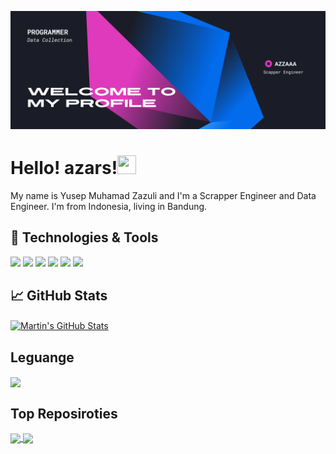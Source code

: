 <!-- More info, tips and tricks for making GitHub Profile README can be found in my article at https://towardsdatascience.com/build-a-stunning-readme-for-your-github-profile-9b80434fe5d7 -->

[![Header](https://raw.githubusercontent.com/yusepahmad/img/main/bannergit.png)](https://martinheinz.dev/)

# Hello! azars!<img src="https://raw.githubusercontent.com/MartinHeinz/MartinHeinz/master/wave.gif" width="30px" height="30px" />

My name is Yusep Muhamad Zazuli and I'm a Scrapper Engineer and Data Engineer. I'm from Indonesia, living in Bandung.

## 🔧 Technologies & Tools
![](https://img.shields.io/badge/OS-Linux-informational?style=flat&logo=linux&logoColor=white&color=DF39BC)
![](https://img.shields.io/badge/Editor-IntelliJ_IDEA-informational?style=flat&logo=intellij-idea&logoColor=white&color=DF39BC)
![](https://img.shields.io/badge/Code-Python-informational?style=flat&logo=python&logoColor=white&color=DF39BC)
![](https://img.shields.io/badge/Shell-Bash-informational?style=flat&logo=gnu-bash&logoColor=white&color=DF39BC)
![](https://img.shields.io/badge/Tools-Docker-informational?style=flat&logo=docker&logoColor=white&color=DF39BC)
![](https://img.shields.io/badge/Tools-Kubernetes-informational?style=flat&logo=kubernetes&logoColor=white&color=DF39BC)

## &#x1f4c8; GitHub Stats

<a href="https://github.com/yusepahmad">
  <img align="center" src="https://github-readme-stats.vercel.app/api?username=yusepahmad&show_icons=true&line_height=27&count_private=true&title_color=ffffff&text_color=c9cacc&icon_color=DF39BC&bg_color=1d1f21" alt="Martin's GitHub Stats" />
</a>

## Leguange

<a href="https://github.com/yusepahmad">
  <img align="center" src="https://github-readme-stats.vercel.app/api/top-langs/?username=yusepahmad&hide=java,html,tex&title_color=ffffff&text_color=c9cacc&icon_color=DF39BC&bg_color=1d1f21&langs_count=3" />
</a>

## Top Reposiroties
<a href="https://github.com/yusepahmad/Service-tiket">
  <img align="center" src="https://github-readme-stats.vercel.app/api/pin/?username=yusepahmad&repo=Service-tiket&title_color=ffffff&text_color=c9cacc&icon_color=DF39BC&bg_color=1d1f21" />
</a>
<a href="https://github.com/yusepahmad/FastAPI-BI-Crawl">
  <img align="center" src="https://github-readme-stats.vercel.app/api/pin/?username=yusepahmad&repo=FastAPI-BI-Crawl&title_color=ffffff&text_color=c9cacc&icon_color=DF39BC&bg_color=1d1f21" />
</a>    

<!-- links to social media icons -->

<!-- icons with padding -->

[1.1]: http://i.imgur.com/tXSoThF.png (twitter icon with padding)
[2.1]: http://i.imgur.com/0o48UoR.png (github icon with padding)

<!-- icons without padding -->

[1.2]: http://i.imgur.com/wWzX9uB.png (twitter icon without padding)
[2.2]: http://i.imgur.com/9I6NRUm.png (github icon without padding)
[3.2]: https://raw.githubusercontent.com/MartinHeinz/MartinHeinz/master/linkedin-3-16.png (LinkedIn icon without padding)


<!-- Resources -->
<!-- Icons: https://simpleicons.org/ -->
<!-- GitHub Stats: https://github.com/anuraghazra/github-readme-stats -->
<!-- Emojis: https://emojipedia.org/emoji/ -->
<!-- HTML Emojis: https://www.fileformat.info/index.htm -->
<!-- Shields: https://shields.io/ -->
<!-- Awesome GitHub Profile README: https://github.com/abhisheknaiidu/awesome-github-profile-readme -->
